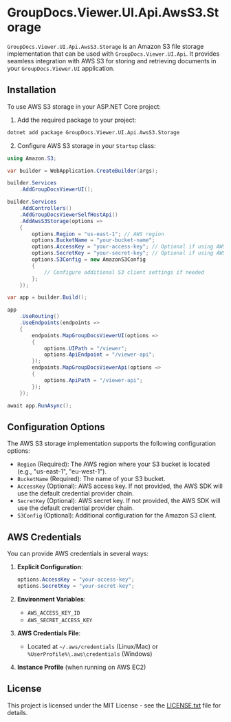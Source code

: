 # GroupDocs.Viewer.UI.Api.AwsS3.Storage

`GroupDocs.Viewer.UI.Api.AwsS3.Storage` is an Amazon S3 file storage implementation that can be used with `GroupDocs.Viewer.UI.Api`. It provides seamless integration with AWS S3 for storing and retrieving documents in your `GroupDocs.Viewer.UI` application.

## Installation

To use AWS S3 storage in your ASP.NET Core project:

1. Add the required package to your project:

```bash
dotnet add package GroupDocs.Viewer.UI.Api.AwsS3.Storage
```

2. Configure AWS S3 storage in your `Startup` class:

```cs
using Amazon.S3;

var builder = WebApplication.CreateBuilder(args);

builder.Services
    .AddGroupDocsViewerUI();

builder.Services
    .AddControllers()
    .AddGroupDocsViewerSelfHostApi()
    .AddAwsS3Storage(options =>
    {
        options.Region = "us-east-1"; // AWS region
        options.BucketName = "your-bucket-name";
        options.AccessKey = "your-access-key"; // Optional if using AWS credentials
        options.SecretKey = "your-secret-key"; // Optional if using AWS credentials
        options.S3Config = new AmazonS3Config
        {
            // Configure additional S3 client settings if needed
        };
    });

var app = builder.Build();

app
    .UseRouting()
    .UseEndpoints(endpoints =>
    {
        endpoints.MapGroupDocsViewerUI(options =>
        {
            options.UIPath = "/viewer";
            options.ApiEndpoint = "/viewer-api";
        });
        endpoints.MapGroupDocsViewerApi(options =>
        {
            options.ApiPath = "/viewer-api";
        });
    });

await app.RunAsync();
```

## Configuration Options

The AWS S3 storage implementation supports the following configuration options:

- `Region` (Required): The AWS region where your S3 bucket is located (e.g., "us-east-1", "eu-west-1").
- `BucketName` (Required): The name of your S3 bucket.
- `AccessKey` (Optional): AWS access key. If not provided, the AWS SDK will use the default credential provider chain.
- `SecretKey` (Optional): AWS secret key. If not provided, the AWS SDK will use the default credential provider chain.
- `S3Config` (Optional): Additional configuration for the Amazon S3 client.

## AWS Credentials

You can provide AWS credentials in several ways:

1. **Explicit Configuration**:
   ```cs
   options.AccessKey = "your-access-key";
   options.SecretKey = "your-secret-key";
   ```

2. **Environment Variables**:
   - `AWS_ACCESS_KEY_ID`
   - `AWS_SECRET_ACCESS_KEY`

3. **AWS Credentials File**:
   - Located at `~/.aws/credentials` (Linux/Mac) or `%UserProfile%\.aws\credentials` (Windows)

4. **Instance Profile** (when running on AWS EC2)

## License

This project is licensed under the MIT License - see the [LICENSE.txt](../../LICENSE.txt) file for details. 